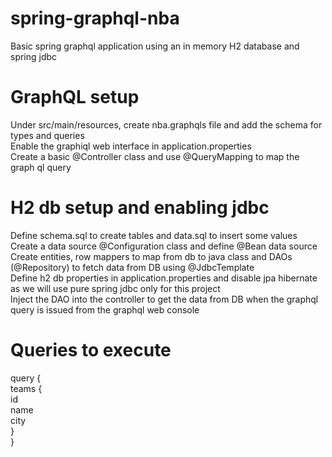 # spring-graphql-nba
Basic spring graphql application using an in memory H2 database and spring jdbc

# GraphQL setup
Under src/main/resources, create nba.graphqls file and add the schema for types and queries <br> 
Enable the graphiql web interface in application.properties<br>
Create a basic @Controller class and use @QueryMapping to map the graph ql query<br>

# H2 db setup and enabling jdbc
Define schema.sql to create tables and data.sql to insert some values<br>
Create a data source @Configuration class and define @Bean data source<br>
Create entities, row mappers to map from db to java class and DAOs (@Repository) to fetch data from DB using @JdbcTemplate<br>
Define h2 db properties in application.properties and disable jpa hibernate as we will use pure spring jdbc only for this project<br>
Inject the DAO into the controller to get the data from DB when the graphql query is issued from the graphql web console

# Queries to execute
query {<br>
teams {<br>
    id<br>
    name<br>
    city<br>
  }<br>
}<br>
  
